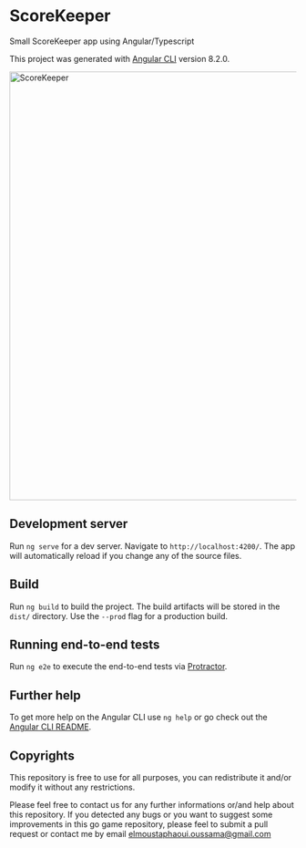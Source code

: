 # ScoreKeeper
Small ScoreKeeper app using Angular/Typescript

This project was generated with [Angular CLI](https://github.com/angular/angular-cli) version 8.2.0.

<img width="752" alt="ScoreKeeper" src="https://user-images.githubusercontent.com/46606940/64717458-48b0d780-d4bc-11e9-9207-3bf1001b69ee.PNG">


## Development server

Run `ng serve` for a dev server. Navigate to `http://localhost:4200/`. The app will automatically reload if you change any of the source files.

## Build

Run `ng build` to build the project. The build artifacts will be stored in the `dist/` directory. Use the `--prod` flag for a production build.


## Running end-to-end tests

Run `ng e2e` to execute the end-to-end tests via [Protractor](http://www.protractortest.org/).

## Further help

To get more help on the Angular CLI use `ng help` or go check out the [Angular CLI README](https://github.com/angular/angular-cli/blob/master/README.md).

## Copyrights 
This repository is free to use for all purposes, you can redistribute it and/or modify it without any restrictions.

Please feel free to contact us for any further informations or/and help about this repository. If you detected any bugs or you want to suggest some improvements in this go game repository, please feel to submit a pull request or contact me by email elmoustaphaoui.oussama@gmail.com
